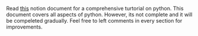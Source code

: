 
Read [this](https://spacecadett.notion.site/Python-9f9a511414f44d4c848d6ce3f39ad1a8) notion document for a comprehensive turtorial on python. This document covers all aspects of python. 
However, its not complete and it will be compeleted gradually. Feel free to left comments in every section for improvements.
